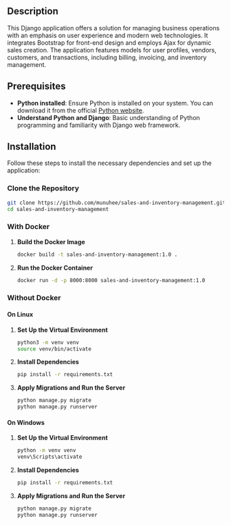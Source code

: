 

## Description
This Django application offers a solution for managing business operations with an emphasis on user experience and modern web technologies. It integrates Bootstrap for front-end design and employs Ajax for dynamic sales creation. The application features models for user profiles, vendors, customers, and transactions, including billing, invoicing, and inventory management.

## Prerequisites
- **Python installed**: Ensure Python is installed on your system. You can download it from the official [Python website](https://www.python.org/).
- **Understand Python and Django**: Basic understanding of Python programming and familiarity with Django web framework.

## Installation

Follow these steps to install the necessary dependencies and set up the application:

### Clone the Repository

```bash
git clone https://github.com/munuhee/sales-and-inventory-management.git
cd sales-and-inventory-management
```

### With Docker

1. **Build the Docker Image**

    ```bash
    docker build -t sales-and-inventory-management:1.0 .
    ```

2. **Run the Docker Container**

    ```bash
    docker run -d -p 8000:8000 sales-and-inventory-management:1.0
    ```

### Without Docker

#### On Linux

1. **Set Up the Virtual Environment**

    ```bash
    python3 -m venv venv
    source venv/bin/activate
    ```

2. **Install Dependencies**

    ```bash
    pip install -r requirements.txt
    ```

3. **Apply Migrations and Run the Server**

    ```bash
    python manage.py migrate
    python manage.py runserver
    ```

#### On Windows

1. **Set Up the Virtual Environment**

    ```bash
    python -m venv venv
    venv\Scripts\activate
    ```

2. **Install Dependencies**

    ```bash
    pip install -r requirements.txt
    ```

3. **Apply Migrations and Run the Server**

    ```bash
    python manage.py migrate
    python manage.py runserver
    ```
